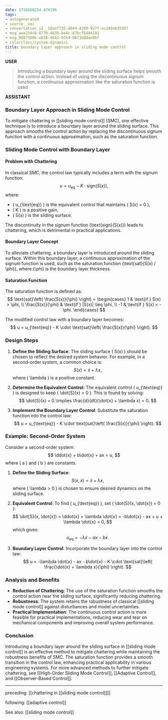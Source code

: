 ```yaml
---
date: 1718160254.474196
tags:
- autogenerated
- source__oai
- conversation_id__18aef735-d044-4209-927f-ec249ab3595f
- msg_aaa234c6-8770-4d3b-be4c-87bcf6484191
- msg_98075006-e818-4642-9354-0673b8dae9bf
- colorclass/system-dynamics
title: boundary layer approach in sliding mode control
---
```


**USER**

>Introducing a boundary layer around the sliding surface helps smooth the control action. Instead of using the discontinuous signum function, a continuous approximation like the saturation function is used


**ASSISTANT**

### Boundary Layer Approach in Sliding Mode Control

To mitigate chattering in [[sliding mode control]] (SMC), one effective technique is to introduce a boundary layer around the sliding surface. This approach smooths the control action by replacing the discontinuous signum function with a continuous approximation, such as the saturation function.

### Sliding Mode Control with Boundary Layer

#### Problem with Chattering

In classical SMC, the control law typically includes a term with the signum function:
$$
u = u_{\text{eq}} - K \cdot \text{sign}(S(x)),
$$
where:
- \( u_{\text{eq}} \) is the equivalent control that maintains \( S(x) = 0 \),
- \( K \) is a positive gain,
- \( S(x) \) is the sliding surface.

The discontinuity in the signum function \(\text{sign}(S(x))\) leads to chattering, which is detrimental in practical applications.

#### Boundary Layer Concept

To alleviate chattering, a boundary layer is introduced around the sliding surface. Within this boundary layer, a continuous approximation of the signum function is used, such as the saturation function \(\text{sat}(S(x) / \phi)\), where \(\phi\) is the boundary layer thickness.

#### Saturation Function

The saturation function is defined as:
$$
\text{sat}\left( \frac{S(x)}{\phi} \right) = \begin{cases}
1 & \text{if } S(x) > \phi, \\
\frac{S(x)}{\phi} & \text{if } |S(x)| \leq \phi, \\
-1 & \text{if } S(x) < -\phi.
\end{cases}
$$

The modified control law with a boundary layer becomes:
$$
u = u_{\text{eq}} - K \cdot \text{sat}\left( \frac{S(x)}{\phi} \right).
$$

### Design Steps

1. **Define the Sliding Surface**:
   The sliding surface \( S(x) \) should be chosen to reflect the desired system behavior. For example, in a second-order system, a common choice is:
   $$
   S(x) = \dot{x} + \lambda x,
   $$
   where \( \lambda \) is a positive constant.

2. **Determine the Equivalent Control**:
   The equivalent control \( u_{\text{eq}} \) is designed to keep \( \dot{S}(x) = 0 \). This is found by solving:
   $$
   \dot{S}(x) = 0 \implies \frac{d}{dt}(\dot{x} + \lambda x) = 0.
   $$

3. **Implement the Boundary Layer Control**:
   Substitute the saturation function into the control law:
   $$
   u = u_{\text{eq}} - K \cdot \text{sat}\left( \frac{S(x)}{\phi} \right).
   $$

### Example: Second-Order System

Consider a second-order system:
$$
\ddot{x} + b\dot{x} + ax = u,
$$
where \( a \) and \( b \) are constants.

1. **Define the Sliding Surface**:
   $$
   S(x, \dot{x}) = \dot{x} + \lambda x,
   $$
   where \( \lambda > 0 \) is chosen to ensure desired dynamics on the sliding surface.

2. **Equivalent Control**:
   To find \( u_{\text{eq}} \), set \( \dot{S}(x, \dot{x}) = 0 \):
   $$
   \dot{S}(x, \dot{x}) = \ddot{x} + \lambda \dot{x} = -b\dot{x} - ax + u + \lambda \dot{x} = 0,
   $$
   which gives:
   $$
   u_{\text{eq}} = -\lambda \dot{x} - ax - b\dot{x}.
   $$

3. **Boundary Layer Control**:
   Incorporate the boundary layer into the control law:
   $$
   u = -\lambda \dot{x} - ax - b\dot{x} - K \cdot \text{sat}\left( \frac{\dot{x} + \lambda x}{\phi} \right).
   $$

### Analysis and Benefits

- **Reduction of Chattering**: The use of the saturation function smooths the control action near the sliding surface, significantly reducing chattering.
- **Robustness**: The system retains the robustness of classical [[sliding mode control]] against disturbances and model uncertainties.
- **Practical Implementation**: The continuous control action is more feasible for practical implementations, reducing wear and tear on mechanical components and improving overall system performance.

### Conclusion

Introducing a boundary layer around the sliding surface in [[sliding mode control]] is an effective method to mitigate chattering while maintaining the robustness benefits of SMC. The saturation function provides a smooth transition in the control law, enhancing practical applicability in various engineering systems. For more advanced methods to further mitigate chattering, see [[High-Order Sliding Mode Control]], [[Adaptive Control]], and [[Observer-Based Control]].


---

preceding: [[chattering in [[sliding mode control]]]]  


following: [[adaptive control]]

See also: [[sliding mode control]]